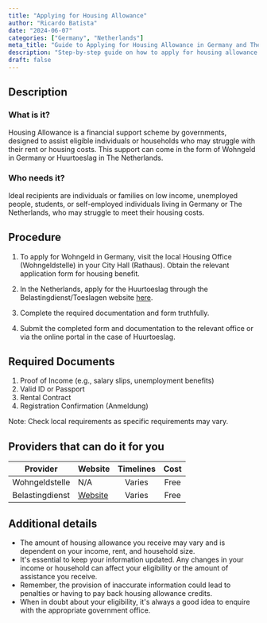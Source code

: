 ```yaml
---
title: "Applying for Housing Allowance"
author: "Ricardo Batista"
date: "2024-06-07"
categories: ["Germany", "Netherlands"]
meta_title: "Guide to Applying for Housing Allowance in Germany and The Netherlands"
description: "Step-by-step guide on how to apply for housing allowance (Wohngeld in Germany and Huurtoeslag in The Netherlands)"
draft: false
---
```


## Description
### What is it?
Housing Allowance is a financial support scheme by governments, designed to assist eligible individuals or households who may struggle with their rent or housing costs. This support can come in the form of Wohngeld in Germany or Huurtoeslag in The Netherlands.

### Who needs it?
Ideal recipients are individuals or families on low income, unemployed people, students, or self-employed individuals living in Germany or The Netherlands, who may struggle to meet their housing costs.

## Procedure

1. To apply for Wohngeld in Germany, visit the local Housing Office (Wohngeldstelle) in your City Hall (Rathaus). Obtain the relevant application form for housing benefit.

2. In the Netherlands, apply for the Huurtoeslag through the Belastingdienst/Toeslagen website [here](https://www.belastingdienst.nl/wps/wcm/connect/nl/toeslagen/content/huurtoeslag-aanvragen).
   
3. Complete the required documentation and form truthfully.
   
4. Submit the completed form and documentation to the relevant office or via the online portal in the case of Huurtoeslag.

## Required Documents
1. Proof of Income (e.g., salary slips, unemployment benefits)
2. Valid ID or Passport
3. Rental Contract
4. Registration Confirmation (Anmeldung)

Note: Check local requirements as specific requirements may vary.

## Providers that can do it for you

| Provider        |     Website     |     Timelines    |       Cost      |
| --------------- | --------------- |  :-------------: | :-------------: |
| Wohngeldstelle  |  N/A            |      Varies      |        Free     |
| Belastingdienst |  [Website](https://www.belastingdienst.nl/wps/wcm/connect/nl/toeslagen/content/huurtoeslag-aanvragen) | Varies | Free |

## Additional details
- The amount of housing allowance you receive may vary and is dependent on your income, rent, and household size.
- It's essential to keep your information updated. Any changes in your income or household can affect your eligibility or the amount of assistance you receive.
- Remember, the provision of inaccurate information could lead to penalties or having to pay back housing allowance credits.
- When in doubt about your eligibility, it's always a good idea to enquire with the appropriate government office.
